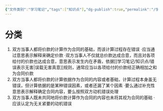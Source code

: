 ```yaml
---
{"文件类别":"学习笔记","tags":["知识点"],"dg-publish":true,"permalink":"/学习笔记/知识点/外部计算错误/","dgPassFrontmatter":true}
---
```


# 分类
1. 双方当事人都将价款的计算作为合同的基础，而该计算过程存在错误
·应当通过意思表示解释来确定价款
·双方当事人不仅就总价款达成合意，而且对各项给付的价款也达成合意，意思表示发生内在矛盾，依据[[学习笔记/知识点/错误表示无害\|误载无害真意]]规则，通常应当以各项给付的价款经正确相加之和为合同价款
2. 双方当事人都将价款的计算依据作为合同的内容或者基础，计算过程本身虽无错误，但计算依据的是某种错误因素，或者还漏了某个因素
·要么通过补充性意思表示解释确定合同内容，要么按照双方动机错误处理
3. 双方当事人既未共同地将价款计算作为合同的内容也未将其视为合同的基础
·应该认定为无关紧要的动机错误